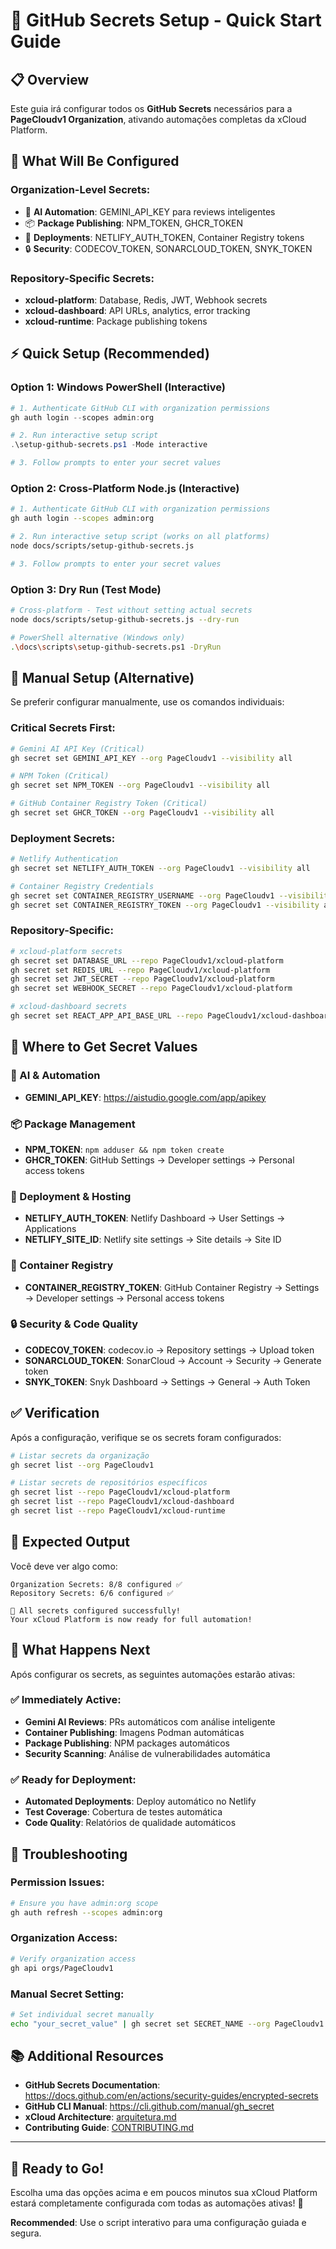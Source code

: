 # 🚀 **GitHub Secrets Setup - Quick Start Guide**

## 📋 **Overview**

Este guia irá configurar todos os **GitHub Secrets** necessários para a **PageCloudv1 Organization**, ativando automações completas da xCloud Platform.

## 🎯 **What Will Be Configured**

### **Organization-Level Secrets:**
- 🤖 **AI Automation**: GEMINI_API_KEY para reviews inteligentes
- 📦 **Package Publishing**: NPM_TOKEN, GHCR_TOKEN
- 🚀 **Deployments**: NETLIFY_AUTH_TOKEN, Container Registry tokens
- 🔒 **Security**: CODECOV_TOKEN, SONARCLOUD_TOKEN, SNYK_TOKEN

### **Repository-Specific Secrets:**
- **xcloud-platform**: Database, Redis, JWT, Webhook secrets
- **xcloud-dashboard**: API URLs, analytics, error tracking
- **xcloud-runtime**: Package publishing tokens

## ⚡ **Quick Setup (Recommended)**

### **Option 1: Windows PowerShell (Interactive)**

```powershell
# 1. Authenticate GitHub CLI with organization permissions
gh auth login --scopes admin:org

# 2. Run interactive setup script
.\setup-github-secrets.ps1 -Mode interactive

# 3. Follow prompts to enter your secret values
```

### **Option 2: Cross-Platform Node.js (Interactive)**

```bash
# 1. Authenticate GitHub CLI with organization permissions
gh auth login --scopes admin:org

# 2. Run interactive setup script (works on all platforms)
node docs/scripts/setup-github-secrets.js

# 3. Follow prompts to enter your secret values
```

### **Option 3: Dry Run (Test Mode)**

```bash
# Cross-platform - Test without setting actual secrets
node docs/scripts/setup-github-secrets.js --dry-run

# PowerShell alternative (Windows only)
.\docs\scripts\setup-github-secrets.ps1 -DryRun
```

## 📝 **Manual Setup (Alternative)**

Se preferir configurar manualmente, use os comandos individuais:

### **Critical Secrets First:**

```bash
# Gemini AI API Key (Critical)
gh secret set GEMINI_API_KEY --org PageCloudv1 --visibility all

# NPM Token (Critical)  
gh secret set NPM_TOKEN --org PageCloudv1 --visibility all

# GitHub Container Registry Token (Critical)
gh secret set GHCR_TOKEN --org PageCloudv1 --visibility all
```

### **Deployment Secrets:**

```bash
# Netlify Authentication
gh secret set NETLIFY_AUTH_TOKEN --org PageCloudv1 --visibility all

# Container Registry Credentials
gh secret set CONTAINER_REGISTRY_USERNAME --org PageCloudv1 --visibility all
gh secret set CONTAINER_REGISTRY_TOKEN --org PageCloudv1 --visibility all
```

### **Repository-Specific:**

```bash
# xcloud-platform secrets
gh secret set DATABASE_URL --repo PageCloudv1/xcloud-platform
gh secret set REDIS_URL --repo PageCloudv1/xcloud-platform
gh secret set JWT_SECRET --repo PageCloudv1/xcloud-platform
gh secret set WEBHOOK_SECRET --repo PageCloudv1/xcloud-platform

# xcloud-dashboard secrets
gh secret set REACT_APP_API_BASE_URL --repo PageCloudv1/xcloud-dashboard
```

## 🔑 **Where to Get Secret Values**

### **🤖 AI & Automation**
- **GEMINI_API_KEY**: <https://aistudio.google.com/app/apikey>

### **📦 Package Management**
- **NPM_TOKEN**: `npm adduser && npm token create`
- **GHCR_TOKEN**: GitHub Settings → Developer settings → Personal access tokens

### **🚀 Deployment & Hosting**
- **NETLIFY_AUTH_TOKEN**: Netlify Dashboard → User Settings → Applications
- **NETLIFY_SITE_ID**: Netlify site settings → Site details → Site ID

### **🔧 Container Registry**
- **CONTAINER_REGISTRY_TOKEN**: GitHub Container Registry → Settings → Developer settings → Personal access tokens

### **🔒 Security & Code Quality**
- **CODECOV_TOKEN**: codecov.io → Repository settings → Upload token
- **SONARCLOUD_TOKEN**: SonarCloud → Account → Security → Generate token
- **SNYK_TOKEN**: Snyk Dashboard → Settings → General → Auth Token

## ✅ **Verification**

Após a configuração, verifique se os secrets foram configurados:

```bash
# Listar secrets da organização
gh secret list --org PageCloudv1

# Listar secrets de repositórios específicos
gh secret list --repo PageCloudv1/xcloud-platform
gh secret list --repo PageCloudv1/xcloud-dashboard
gh secret list --repo PageCloudv1/xcloud-runtime
```

## 🎯 **Expected Output**

Você deve ver algo como:

```text
Organization Secrets: 8/8 configured ✅
Repository Secrets: 6/6 configured ✅

🎉 All secrets configured successfully!
Your xCloud Platform is now ready for full automation!
```

## 🚀 **What Happens Next**

Após configurar os secrets, as seguintes automações estarão ativas:

### **✅ Immediately Active:**
- **Gemini AI Reviews**: PRs automáticos com análise inteligente
- **Container Publishing**: Imagens Podman automáticas
- **Package Publishing**: NPM packages automáticos
- **Security Scanning**: Análise de vulnerabilidades automática

### **✅ Ready for Deployment:**
- **Automated Deployments**: Deploy automático no Netlify
- **Test Coverage**: Cobertura de testes automática
- **Code Quality**: Relatórios de qualidade automáticos

## 🔧 **Troubleshooting**

### **Permission Issues:**
```bash
# Ensure you have admin:org scope
gh auth refresh --scopes admin:org
```

### **Organization Access:**
```bash  
# Verify organization access
gh api orgs/PageCloudv1
```

### **Manual Secret Setting:**
```bash
# Set individual secret manually
echo "your_secret_value" | gh secret set SECRET_NAME --org PageCloudv1 --visibility all
```

## 📚 **Additional Resources**

- **GitHub Secrets Documentation**: <https://docs.github.com/en/actions/security-guides/encrypted-secrets>
- **GitHub CLI Manual**: <https://cli.github.com/manual/gh_secret>
- **xCloud Architecture**: [arquitetura.md](../../architecture/arquitetura.md)
- **Contributing Guide**: [CONTRIBUTING.md](CONTRIBUTING.md)

---

## 🎯 **Ready to Go!**

Escolha uma das opções acima e em poucos minutos sua xCloud Platform estará completamente configurada com todas as automações ativas! 🚀

**Recommended**: Use o script interativo para uma configuração guiada e segura.